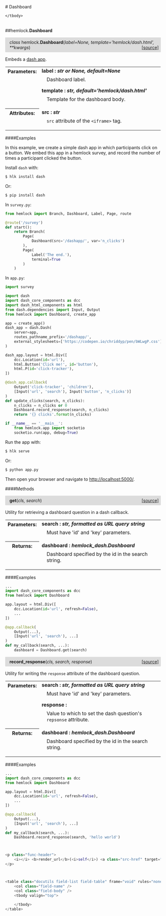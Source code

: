 <script src="https://cdn.mathjax.org/mathjax/latest/MathJax.js?config=TeX-AMS-MML_HTMLorMML" type="text/javascript"></script>

<link rel="stylesheet" href="https://assets.readthedocs.org/static/css/readthedocs-doc-embed.css" type="text/css" />

<style>
    a.src-href {
        float: right;
    }
    p.attr {
        margin-top: 0.5em;
        margin-left: 1em;
    }
    p.func-header {
        background-color: gainsboro;
        border-radius: 0.1em;
        padding: 0.5em;
        padding-left: 1em;
    }
    table.field-table {
        border-radius: 0.1em
    }
</style># Dashboard

<table class="docutils field-list field-table" frame="void" rules="none">
    <col class="field-name" />
    <col class="field-body" />
    <tbody valign="top">
        
    </tbody>
</table>



##hemlock.**Dashboard**

<p class="func-header">
    <i>class</i> hemlock.<b>Dashboard</b>(<i>label=None, template='hemlock/dash.html', **kwargs</i>) <a class="src-href" target="_blank" href="https://github.com/dsbowen/hemlock/blob/master/hemlock/qpolymorphs/dashboard.py#L15">[source]</a>
</p>

Embeds a <a href="https://plotly.com/dash/" target="_blank">dash app</a>.

<table class="docutils field-list field-table" frame="void" rules="none">
    <col class="field-name" />
    <col class="field-body" />
    <tbody valign="top">
        <tr class="field">
    <th class="field-name"><b>Parameters:</b></td>
    <td class="field-body" width="100%"><b>label : <i>str or None, default=None</i></b>
<p class="attr">
    Dashboard label.
</p>
<b>template : <i>str, default='hemlock/dash.html'</i></b>
<p class="attr">
    Template for the dashboard body.
</p></td>
</tr>
<tr class="field">
    <th class="field-name"><b>Attributes:</b></td>
    <td class="field-body" width="100%"><b>src : <i>str</i></b>
<p class="attr">
    <code>src</code> attribute of the <code>&lt;iframe&gt;</code> tag.
</p></td>
</tr>
    </tbody>
</table>

####Examples

In this example, we create a simple dash app in which participants click on a
button. We embed this app in a hemlock survey, and record the number of times
a participant clicked the button.

Install `dash` with:

```bash
$ hlk install dash
```

Or:

```bash
$ pip install dash
```

In `survey.py`:

```python
from hemlock import Branch, Dashboard, Label, Page, route

@route('/survey')
def start():
    return Branch(
        Page(
            Dashboard(src='/dashapp/', var='n_clicks')
        ),
        Page(
            Label('The end.'),
            terminal=True
        )
    )
```

In `app.py`:

```python
import survey

import dash
import dash_core_components as dcc
import dash_html_components as html
from dash.dependencies import Input, Output
from hemlock import Dashboard, create_app

app = create_app()
dash_app = dash.Dash(
    server=app,
    routes_pathname_prefix='/dashapp/',
    external_stylesheets=['https://codepen.io/chriddyp/pen/bWLwgP.css']
)

dash_app.layout = html.Div([
    dcc.Location(id='url'),
    html.Button('Click me!', id='button'),
    html.P(id='click-tracker'),
])

@dash_app.callback(
    Output('click-tracker', 'children'),
    [Input('url', 'search'), Input('button', 'n_clicks')]
)
def update_clicks(search, n_clicks):
    n_clicks = n_clicks or 0
    Dashboard.record_response(search, n_clicks)
    return '{} clicks'.format(n_clicks)

if __name__ == '__main__':
    from hemlock.app import socketio
    socketio.run(app, debug=True)
```

Run the app with:

```bash
$ hlk serve
```

Or:

```bash
$ python app.py
```

Then open your browser and navigate to <http://localhost:5000/>.

####Methods



<p class="func-header">
    <i></i> <b>get</b>(<i>cls, search</i>) <a class="src-href" target="_blank" href="https://github.com/dsbowen/hemlock/blob/master/hemlock/qpolymorphs/dashboard.py#L149">[source]</a>
</p>

Utility for retrieving a dashboard question in a dash callback.

<table class="docutils field-list field-table" frame="void" rules="none">
    <col class="field-name" />
    <col class="field-body" />
    <tbody valign="top">
        <tr class="field">
    <th class="field-name"><b>Parameters:</b></td>
    <td class="field-body" width="100%"><b>search : <i>str, formatted as URL query string</i></b>
<p class="attr">
    Must have 'id' and 'key' parameters.
</p></td>
</tr>
<tr class="field">
    <th class="field-name"><b>Returns:</b></td>
    <td class="field-body" width="100%"><b>dashboard : <i>hemlock_dash.Dashboard</i></b>
<p class="attr">
    Dashboard specified by the id in the search string.
</p></td>
</tr>
    </tbody>
</table>

####Examples

```python
...
import dash_core_components as dcc
from hemlock import Dashboard

app.layout = html.Div([
    dcc.Location(id='url', refresh=False),
    ...
])

@app.callback(
    Output(...),
    [Input('url', 'search'), ...]
)
def my_callback(search, ...):
    dashboard = Dashboard.get(search)
```



<p class="func-header">
    <i></i> <b>record_response</b>(<i>cls, search, response</i>) <a class="src-href" target="_blank" href="https://github.com/dsbowen/hemlock/blob/master/hemlock/qpolymorphs/dashboard.py#L189">[source]</a>
</p>

Utility for writing the `response` attribute of the dashboard
question.

<table class="docutils field-list field-table" frame="void" rules="none">
    <col class="field-name" />
    <col class="field-body" />
    <tbody valign="top">
        <tr class="field">
    <th class="field-name"><b>Parameters:</b></td>
    <td class="field-body" width="100%"><b>search : <i>str, formatted as URL query string</i></b>
<p class="attr">
    Must have 'id' and 'key' parameters.
</p>
<b>response : <i></i></b>
<p class="attr">
    Value to which to set the dash question's <code>repsonse</code> attribute.
</p></td>
</tr>
<tr class="field">
    <th class="field-name"><b>Returns:</b></td>
    <td class="field-body" width="100%"><b>dashboard : <i>hemlock_dash.Dashboard</i></b>
<p class="attr">
    Dashboard specified by the id in the search string.
</p></td>
</tr>
    </tbody>
</table>

####Examples

```python
...
import dash_core_components as dcc
from hemlock import Dashboard

app.layout = html.Div([
    dcc.Location(id='url', refresh=False),
    ...
])

@app.callback(
    Output(...),
    [Input('url', 'search'), ...]
)
def my_callback(search, ...):
    Dashboard.record_response(search, 'hello world')



<p class="func-header">
    <i></i> <b>render_url</b>(<i>self</i>) <a class="src-href" target="_blank" href="https://github.com/dsbowen/hemlock/blob/master/hemlock/qpolymorphs/dashboard.py#L231">[source]</a>
</p>



<table class="docutils field-list field-table" frame="void" rules="none">
    <col class="field-name" />
    <col class="field-body" />
    <tbody valign="top">
        
    </tbody>
</table>

